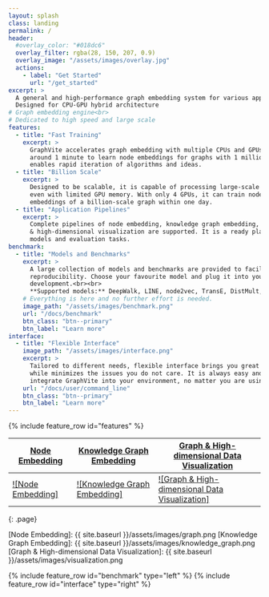 ```yaml
---
layout: splash
class: landing
permalink: /
header:
  #overlay_color: "#018dc6"
  overlay_filter: rgba(28, 150, 207, 0.9)
  overlay_image: "/assets/images/overlay.jpg"
  actions:
    - label: "Get Started"
      url: "/get_started"
excerpt: >
  A general and high-performance graph embedding system for various applications<br>
  Designed for CPU-GPU hybrid architecture
# Graph embedding engine<br>
# Dedicated to high speed and large scale
features:
  - title: "Fast Training"
    excerpt: >
      GraphVite accelerates graph embedding with multiple CPUs and GPUs. Taking
      around 1 minute to learn node embeddings for graphs with 1 million nodes, it
      enables rapid iteration of algorithms and ideas.
  - title: "Billion Scale"
    excerpt: >
      Designed to be scalable, it is capable of processing large-scale graphs,
      even with limited GPU memory. With only 4 GPUs, it can train node
      embeddings of a billion-scale graph within one day.
  - title: "Application Pipelines"
    excerpt: >
      Complete pipelines of node embedding, knowledge graph embedding, and graph
      & high-dimensional visualization are supported. It is a ready playground for
      models and evaluation tasks.
benchmark:
  - title: "Models and Benchmarks"
    excerpt: >
      A large collection of models and benchmarks are provided to facilitate fast
      reproducibility. Choose your favourite model and plug it into your research or 
      development.<br><br>
      **Supported models:** DeepWalk, LINE, node2vec, TransE, DistMult, ComplEx, RotatE, LargeVis, ...
    # Everything is here and no further effort is needed.
    image_path: "/assets/images/benchmark.png"
    url: "/docs/benchmark"
    btn_class: "btn--primary"
    btn_label: "Learn more"
interface:
  - title: "Flexible Interface"
    image_path: "/assets/images/interface.png"
    excerpt: >
      Tailored to different needs, flexible interface brings you great user experience,
      while minimizes the issues you do not care. It is always easy and efficient to
      integrate GraphVite into your environment, no matter you are using Python or C/C++.
    url: "/docs/user/command_line"
    btn_class: "btn--primary"
    btn_label: "Learn more"
---
```


{% include feature_row id="features" %}

| [Node Embedding][1]    | [Knowledge Graph Embedding][2]    | [Graph & High-dimensional Data Visualization][3]    |
|------------------------|-----------------------------------|-----------------------------------------------------|
| [![Node Embedding]][1] | [![Knowledge Graph Embedding]][2] | [![Graph & High-dimensional Data Visualization]][3] |
{: .page}

[1]: /docs/overview#node-embedding
[2]: /docs/overview#knowledge-graph-embedding
[3]: /docs/overview#graph-high-dimensional-data-visualization
[Node Embedding]: {{ site.baseurl }}/assets/images/graph.png
[Knowledge Graph Embedding]: {{ site.baseurl }}/assets/images/knowledge_graph.png
[Graph & High-dimensional Data Visualization]: {{ site.baseurl }}/assets/images/visualization.png

{% include feature_row id="benchmark" type="left" %}
{% include feature_row id="interface" type="right" %}
